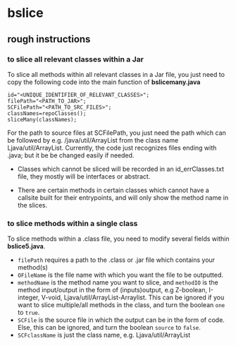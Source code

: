 # bslice

## rough instructions

### to slice all relevant classes within a Jar

To slice all methods within all relevant classes in a Jar file, you just need to copy the following code into the main function of **bslicemany.java**
```
id="<UNIQUE_IDENTIFIER_OF_RELEVANT_CLASSES>";
filePath="<PATH_TO_JAR>";
SCFilePath="<PATH_TO_SRC_FILES>";
classNames=repoClasses();
sliceMany(classNames);
```
For the path to source files at SCFilePath, you just need the path which can be followed by e.g. /java/util/ArrayList from the class name Ljava/util/ArrayList. Currently, the code just recognizes files ending with .java; but it be be changed easily if needed. 

- Classes which cannot be sliced will be recorded in an id_errClasses.txt file, they mostly will be interfaces or abstract. 

- There are certain methods in certain classes which cannot have a callsite built for their entrypoints, and will only show the method name in the slices. 


### to slice methods within a single class

To slice methods within a .class file, you need to modify several fields within **bslice5.java**. 

- `filePath` requires a path to the .class or .jar file which contains your method(s)
- `OFileName` is the file name with which you want the file to be outputted. 
- `methodName` is the method name you want to slice, and `methodIO` is the method input/output in the form of (inputs)output, e.g Z-boolean, I-integer, V-void, Ljava/util/ArrayList-Arraylist. This can be ignored if you want to slice multiple/all methods in the class, and turn the boolean `one` to `true`.
- `SCFile` is the source file in which the output can be in the form of code. Else, this can be ignored, and turn the boolean `source` to `false`.
- `SCFclassName` is just the class name, e.g. Ljava/util/ArrayList
